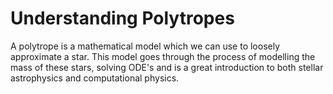 # Understanding Polytropes
A polytrope is a mathematical model which we can use to loosely approximate a star. This model goes through the process of modelling the mass of these stars, solving
ODE's and is a great introduction to both stellar astrophysics and computational physics.